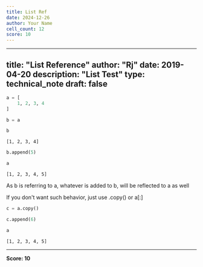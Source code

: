 ```yaml
---
title: List Ref
date: 2024-12-26
author: Your Name
cell_count: 12
score: 10
---
```


---
title: "List Reference"
author: "Rj"
date: 2019-04-20
description: "List Test"
type: technical_note
draft: false
---

```python
a = [
    1, 2, 3, 4
]
```


```python
b = a
```


```python
b
```




    [1, 2, 3, 4]




```python
b.append(5)
```


```python
a
```




    [1, 2, 3, 4, 5]



As b is referring to a, whatever is added to b, will be reflected to a as well

If you don't want such behavior, just use .copy() or a[:]


```python
c = a.copy()
```


```python
c.append(6)
```


```python
a
```




    [1, 2, 3, 4, 5]






---
**Score: 10**